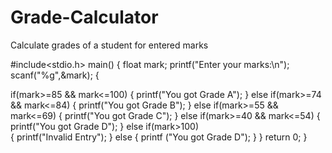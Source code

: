 # Grade-Calculator
Calculate grades of a student for entered marks

#include<stdio.h>
main()
{
float mark;
printf("Enter your marks:\n");
scanf("%g",&mark);
   {

if(mark>=85 && mark<=100)
{
printf("You got Grade A");
}
else if(mark>=74 && mark<=84)
{
printf("You got Grade B");
}
else if(mark>=55 && mark<=69)
{
printf("You got Grade C");
}
else if(mark>=40 && mark<=54)
    {
    printf("You got Grade D");
    }
else if(mark>100)    
{
printf("Invalid Entry");
}
else
{
printf ("You got Grade D");
}
}
return 0;
}
